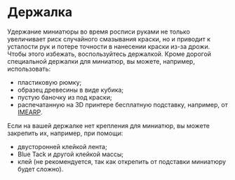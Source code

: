 # Держалка

Удержание миниатюры во время росписи руками не только увеличивает риск случайного смазывания краски, но и приводит к усталости рук и потере точности в нанесении краски из-за дрожи. Чтобы этого избежать, воспользуйтесь держалкой. Кроме дорогой специальной держалки для миниатюр, вы можете, например, использовать:

- пластиковую рюмку;
- образец древесины в виде кубика;
- пустую баночку из под краски;
- распечатанную на 3D принтере бесплатную подставку, например, от [IMEARP](https://cults3d.com/en/users/ImEarp).

Если на вашей держалке нет крепления для миниатюр, вы можете закрепить их, например, при помощи:

- двусторонней клейкой лента;
- Blue Tack и другой клейкой массы;
- клей (не рекомендуется, так как открепить от подставки миниатюру будет сложно).
